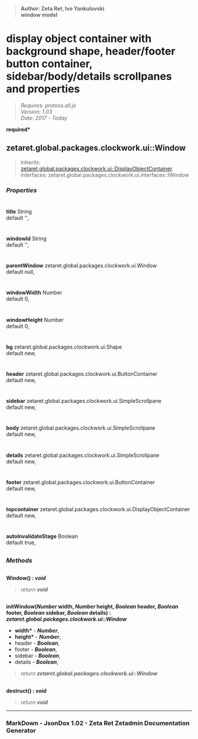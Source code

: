 > __Author: Zeta Ret, Ivo Yankulovski__  
> __window model__  
# display object container with background shape, header/footer button container, sidebar/body/details scrollpanes and properties  
> *Requires: protoss.all.js*  
> *Version: 1.03*  
> *Date: 2017 - Today*  

__required*__

## zetaret.global.packages.clockwork.ui::Window  
> Inherits: [zetaret.global.packages.clockwork.ui::DisplayObjectContainer](DisplayObjectContainer.md)  
> Interfaces: zetaret.global.packages.clockwork.ui.interfaces::IWindow  

### *Properties*  

#
__title__ String  
default '',   

#
__windowId__ String  
default '',   

#
__parentWindow__ zetaret.global.packages.clockwork.ui.Window  
default null,   

#
__windowWidth__ Number  
default 0,   

#
__windowHeight__ Number  
default 0,   

#
__bg__ zetaret.global.packages.clockwork.ui.Shape  
default new,   

#
__header__ zetaret.global.packages.clockwork.ui.ButtonContainer  
default new,   

#
__sidebar__ zetaret.global.packages.clockwork.ui.SimpleScrollpane  
default new,   

#
__body__ zetaret.global.packages.clockwork.ui.SimpleScrollpane  
default new,   

#
__details__ zetaret.global.packages.clockwork.ui.SimpleScrollpane  
default new,   

#
__footer__ zetaret.global.packages.clockwork.ui.ButtonContainer  
default new,   

#
__topcontainer__ zetaret.global.packages.clockwork.ui.DisplayObjectContainer  
default new,   

#
__autoInvalidateStage__ Boolean  
default true,   


##
### *Methods*  

##
__Window() : *void*__  
  
> *return __void__*  

##
__initWindow(*Number* width, *Number* height, *Boolean* header, *Boolean* footer, *Boolean* sidebar, *Boolean* details) : *zetaret.global.packages.clockwork.ui::Window*__  
  
- __width*__ - __*Number*__,   
- __height*__ - __*Number*__,   
- header - __*Boolean*__,   
- footer - __*Boolean*__,   
- sidebar - __*Boolean*__,   
- details - __*Boolean*__,   
> *return __zetaret.global.packages.clockwork.ui::Window__*  

##
__destruct() : *void*__  
  
> *return __void__*  

---
### MarkDown - JsonDox 1.02 - Zeta Ret Zetadmin Documentation Generator
